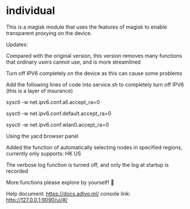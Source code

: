# individual
This is a magisk module that uses the features of magisk to enable transparent proxying on the device.




Updates:

Compared with the original version, this version removes many functions that ordinary users cannot use, and is more streamlined

Turn off IPV6 completely on the device as this can cause some problems

Add the following lines of code into service.sh to completely turn off IPV6 (this is a layer of insurance) 


sysctl -w net.ipv6.conf.all.accept_ra=0

sysctl -w net.ipv6.conf.default.accept_ra=0

sysctl -w net.ipv6.conf.wlan0.accept_ra=0


Using the yacd browser panel

Added the function of automatically selecting nodes in specified regions, currently only supports: HK US

The verbose log function is turned off, and only the log at startup is recorded

More functions please explore by yourself! 🥰




Help document: https://docs.adlyq.ml/
console link: http://127.0.0.1:9090/ui/#/
